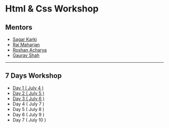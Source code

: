 # Html & Css Workshop

## Mentors

- [Sagar Karki](https://github.com/bytesagar)
- [Raj Maharjan](https://github.com/dubbyding)
- [Roshan Acharya](https://github.com/coderosh)
- [Gaurav Shah](https://github.com/shahGnp)

---

## 7 Days Workshop

- [Day 1 ( July 4 )](./day-1)
- [Day 2 ( July 5 )](./day-2)
- [Day 3 ( July 6 )](./day-3)
- Day 4 ( July 7 )
- Day 5 ( July 8 )
- Day 6 ( July 9 )
- Day 7 ( July 10 )
